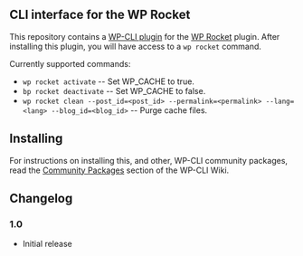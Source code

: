 ## CLI interface for the WP Rocket

This repository contains a [WP-CLI plugin](https://github.com/wp-cli/wp-cli)  for the [WP Rocket](http://wp-rocket.me) plugin. After installing this plugin, you will have access to a `wp rocket` command.

Currently supported commands:

* `wp rocket activate` -- Set WP_CACHE to true.
* `bp rocket deactivate` -- Set WP_CACHE to false.
* `wp rocket clean --post_id=<post_id> --permalink=<permalink> --lang=<lang> --blog_id=<blog_id>` -- Purge cache files.
    
## Installing

For instructions on installing this, and other, WP-CLI community packages, read the [Community Packages](https://github.com/wp-cli/wp-cli/wiki/Community-Packages) section of the WP-CLI Wiki. 

## Changelog

### 1.0

* Initial release

